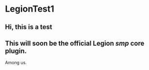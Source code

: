 # LegionTest1

## Hi, this is a test
 
This will soon be the **official** Legion *smp* core plugin.
 ---
 Among us.
